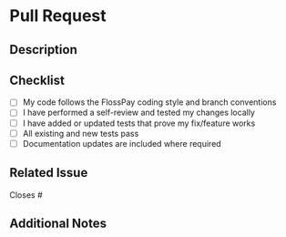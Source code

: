 # Pull Request

## Description

<!-- Clearly and concisely describe your changes. Why are they needed? -->

## Checklist

- [ ] My code follows the FlossPay coding style and branch conventions
- [ ] I have performed a self-review and tested my changes locally
- [ ] I have added or updated tests that prove my fix/feature works
- [ ] All existing and new tests pass
- [ ] Documentation updates are included where required

## Related Issue

<!-- If this PR closes an issue, reference it here (e.g. "Closes #123") -->
Closes #

## Additional Notes

<!-- Add anything reviewers should know, special deployment steps, etc. -->
